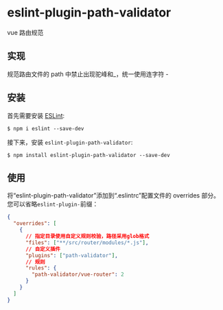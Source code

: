 # eslint-plugin-path-validator

vue 路由规范

## 实现

规范路由文件的 path 中禁止出现驼峰和\_，统一使用连字符 -

## 安装

首先需要安装 [ESLint](http://eslint.org):

```
$ npm i eslint --save-dev
```

接下来，安装 `eslint-plugin-path-validator`:

```
$ npm install eslint-plugin-path-validator --save-dev
```

## 使用

将“eslint-plugin-path-validator”添加到“.eslintrc”配置文件的 overrides 部分。您可以省略`eslint-plugin-`前缀：

```json
{
  "overrides": [
    {
      // 指定目录使用自定义规则校验，路径采用glob格式
      "files": ["**/src/router/modules/*.js"],
      // 自定义插件
      "plugins": ["path-validator"],
      // 规则
      "rules": {
        "path-validator/vue-router": 2
      }
    }
  ]
}
```
